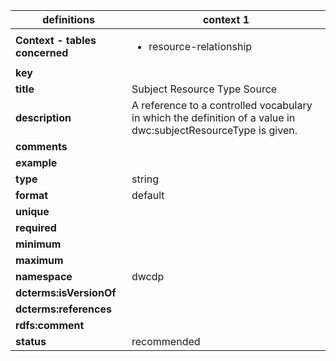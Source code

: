 | definitions | context 1 |
|-|-|
| **Context - tables concerned** | <ul><li>resource-relationship</li></ul> |
| **key** |  |
| **title** | Subject Resource Type Source |
| **description** | A reference to a controlled vocabulary in which the definition of a value in dwc:subjectResourceType is given. |
| **comments** |  |
| **example** |  |
| **type** | string |
| **format** | default |
| **unique** |  |
| **required** |  |
| **minimum** |  |
| **maximum** |  |
| **namespace** | dwcdp |
| **dcterms:isVersionOf** |  |
| **dcterms:references** |  |
| **rdfs:comment** |  |
| **status** | recommended |
